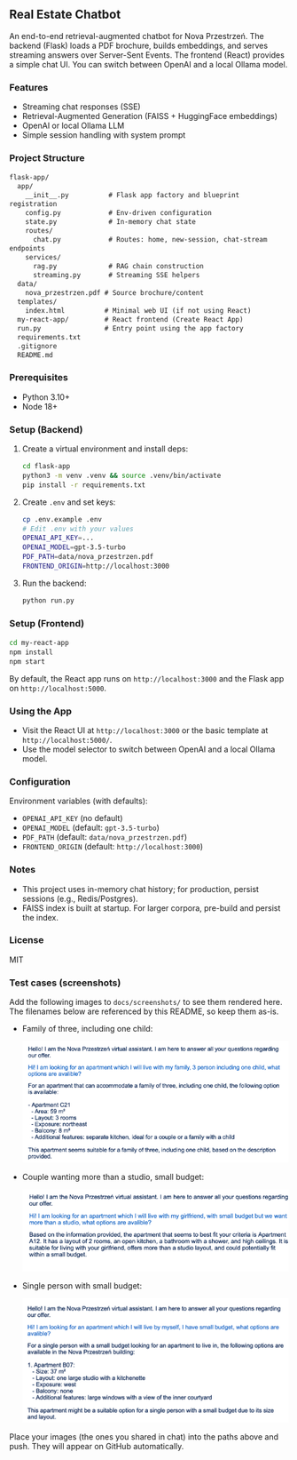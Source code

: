 ## Real Estate Chatbot

An end-to-end retrieval-augmented chatbot for Nova Przestrzeń. The backend (Flask) loads a PDF brochure, builds embeddings, and serves streaming answers over Server-Sent Events. The frontend (React) provides a simple chat UI. You can switch between OpenAI and a local Ollama model.

### Features
- Streaming chat responses (SSE)
- Retrieval-Augmented Generation (FAISS + HuggingFace embeddings)
- OpenAI or local Ollama LLM
- Simple session handling with system prompt

### Project Structure
```
flask-app/
  app/
    __init__.py          # Flask app factory and blueprint registration
    config.py            # Env-driven configuration
    state.py             # In-memory chat state
    routes/
      chat.py            # Routes: home, new-session, chat-stream endpoints
    services/
      rag.py             # RAG chain construction
      streaming.py       # Streaming SSE helpers
  data/
    nova_przestrzen.pdf # Source brochure/content
  templates/
    index.html          # Minimal web UI (if not using React)
  my-react-app/         # React frontend (Create React App)
  run.py                # Entry point using the app factory
  requirements.txt
  .gitignore
  README.md
```

### Prerequisites
- Python 3.10+
- Node 18+

### Setup (Backend)
1. Create a virtual environment and install deps:
   ```bash
   cd flask-app
   python3 -m venv .venv && source .venv/bin/activate
   pip install -r requirements.txt
   ```
2. Create `.env` and set keys:
   ```bash
   cp .env.example .env
   # Edit .env with your values
   OPENAI_API_KEY=...
   OPENAI_MODEL=gpt-3.5-turbo
   PDF_PATH=data/nova_przestrzen.pdf
   FRONTEND_ORIGIN=http://localhost:3000
   ```
3. Run the backend:
   ```bash
   python run.py
   ```

### Setup (Frontend)
```bash
cd my-react-app
npm install
npm start
```

By default, the React app runs on `http://localhost:3000` and the Flask app on `http://localhost:5000`.

### Using the App
- Visit the React UI at `http://localhost:3000` or the basic template at `http://localhost:5000/`.
- Use the model selector to switch between OpenAI and a local Ollama model.

### Configuration
Environment variables (with defaults):
- `OPENAI_API_KEY` (no default)
- `OPENAI_MODEL` (default: `gpt-3.5-turbo`)
- `PDF_PATH` (default: `data/nova_przestrzen.pdf`)
- `FRONTEND_ORIGIN` (default: `http://localhost:3000`)

### Notes
- This project uses in-memory chat history; for production, persist sessions (e.g., Redis/Postgres).
- FAISS index is built at startup. For larger corpora, pre-build and persist the index.

### License
MIT

### Test cases (screenshots)

Add the following images to `docs/screenshots/` to see them rendered here. The filenames below are referenced by this README, so keep them as-is.

- Family of three, including one child:

  ![Family of three result](docs/screenshots/test-family-of-three.png)

- Couple wanting more than a studio, small budget:

  ![Couple more than studio result](docs/screenshots/test-couple-small-budget.png)

- Single person with small budget:

  ![Single small budget result](docs/screenshots/test-single-small-budget.png)

Place your images (the ones you shared in chat) into the paths above and push. They will appear on GitHub automatically.


